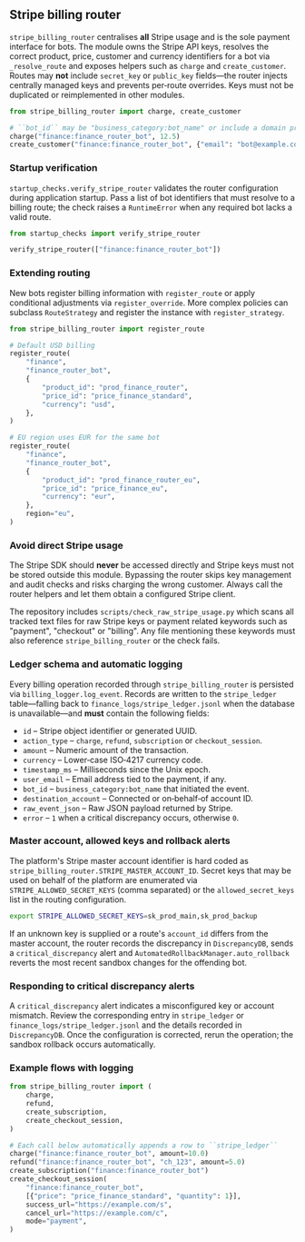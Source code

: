## Stripe billing router

`stripe_billing_router` centralises **all** Stripe usage and is the sole payment
interface for bots.  The module owns the Stripe API keys, resolves the correct
product, price, customer and currency identifiers for a bot via `_resolve_route`
and exposes helpers such as `charge` and `create_customer`.  Routes may **not**
include `secret_key` or `public_key` fields—the router injects centrally
managed keys and prevents per‑route overrides.  Keys must not be duplicated or
reimplemented in other modules.

```python
from stripe_billing_router import charge, create_customer

# ``bot_id`` may be "business_category:bot_name" or include a domain prefix.
charge("finance:finance_router_bot", 12.5)
create_customer("finance:finance_router_bot", {"email": "bot@example.com"})
```

### Startup verification

`startup_checks.verify_stripe_router` validates the router configuration during
application startup.  Pass a list of bot identifiers that must resolve to a
billing route; the check raises a `RuntimeError` when any required bot lacks a
valid route.

```python
from startup_checks import verify_stripe_router

verify_stripe_router(["finance:finance_router_bot"])
```

### Extending routing

New bots register billing information with `register_route` or apply conditional
adjustments via `register_override`.  More complex policies can subclass
`RouteStrategy` and register the instance with `register_strategy`.

```python
from stripe_billing_router import register_route

# Default USD billing
register_route(
    "finance",
    "finance_router_bot",
    {
        "product_id": "prod_finance_router",
        "price_id": "price_finance_standard",
        "currency": "usd",
    },
)

# EU region uses EUR for the same bot
register_route(
    "finance",
    "finance_router_bot",
    {
        "product_id": "prod_finance_router_eu",
        "price_id": "price_finance_eu",
        "currency": "eur",
    },
    region="eu",
)
```

### Avoid direct Stripe usage

The Stripe SDK should **never** be accessed directly and Stripe keys must not be
stored outside this module.  Bypassing the router skips key management and audit
checks and risks charging the wrong customer.  Always call the router helpers
and let them obtain a configured Stripe client.

The repository includes `scripts/check_raw_stripe_usage.py` which scans all
tracked text files for raw Stripe keys or payment related keywords such as
"payment", "checkout" or "billing".  Any file mentioning these keywords must
also reference ``stripe_billing_router`` or the check fails.

### Ledger schema and automatic logging

Every billing operation recorded through ``stripe_billing_router`` is persisted
via ``billing_logger.log_event``.  Records are written to the ``stripe_ledger``
table—falling back to ``finance_logs/stripe_ledger.jsonl`` when the database is
unavailable—and **must** contain the following fields:

- ``id`` – Stripe object identifier or generated UUID.
- ``action_type`` – ``charge``, ``refund``, ``subscription`` or
  ``checkout_session``.
- ``amount`` – Numeric amount of the transaction.
- ``currency`` – Lower‑case ISO‑4217 currency code.
- ``timestamp_ms`` – Milliseconds since the Unix epoch.
- ``user_email`` – Email address tied to the payment, if any.
- ``bot_id`` – ``business_category:bot_name`` that initiated the event.
- ``destination_account`` – Connected or on‑behalf‑of account ID.
- ``raw_event_json`` – Raw JSON payload returned by Stripe.
- ``error`` – ``1`` when a critical discrepancy occurs, otherwise ``0``.

### Master account, allowed keys and rollback alerts

The platform's Stripe master account identifier is hard coded as
``stripe_billing_router.STRIPE_MASTER_ACCOUNT_ID``.  Secret keys that may be
used on behalf of the platform are enumerated via ``STRIPE_ALLOWED_SECRET_KEYS``
(comma separated) or the ``allowed_secret_keys`` list in the routing
configuration.

```bash
export STRIPE_ALLOWED_SECRET_KEYS=sk_prod_main,sk_prod_backup
```

If an unknown key is supplied or a route's ``account_id`` differs from the
master account, the router records the discrepancy in ``DiscrepancyDB``, sends a
``critical_discrepancy`` alert and
``AutomatedRollbackManager.auto_rollback`` reverts the most recent sandbox
changes for the offending bot.

### Responding to critical discrepancy alerts

A ``critical_discrepancy`` alert indicates a misconfigured key or account
mismatch.  Review the corresponding entry in ``stripe_ledger`` or
``finance_logs/stripe_ledger.jsonl`` and the details recorded in
``DiscrepancyDB``.  Once the configuration is corrected, rerun the operation; the
sandbox rollback occurs automatically.

### Example flows with logging

```python
from stripe_billing_router import (
    charge,
    refund,
    create_subscription,
    create_checkout_session,
)

# Each call below automatically appends a row to ``stripe_ledger``
charge("finance:finance_router_bot", amount=10.0)
refund("finance:finance_router_bot", "ch_123", amount=5.0)
create_subscription("finance:finance_router_bot")
create_checkout_session(
    "finance:finance_router_bot",
    [{"price": "price_finance_standard", "quantity": 1}],
    success_url="https://example.com/s",
    cancel_url="https://example.com/c",
    mode="payment",
)
```

